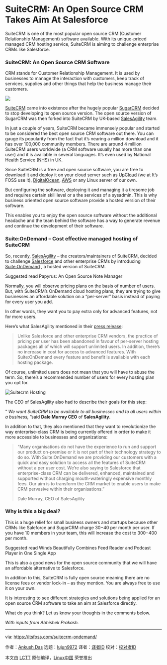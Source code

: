 [#]: collector: (lujun9972)
[#]: translator: ( )
[#]: reviewer: ( )
[#]: publisher: ( )
[#]: url: ( )
[#]: subject: (SuiteCRM: An Open Source CRM Takes Aim At Salesforce)
[#]: via: (https://itsfoss.com/suitecrm-ondemand/)
[#]: author: (Ankush Das https://itsfoss.com/author/ankush/)

SuiteCRM: An Open Source CRM Takes Aim At Salesforce
======

SuiteCRM is one of the most popular open source CRM (Customer Relationship Management) software available. With its unique-priced managed CRM hosting service, SuiteCRM is aiming to challenge enterprise CRMs like Salesforce.

### SuiteCRM: An Open Source CRM Software

CRM stands for Customer Relationship Management. It is used by businesses to manage the interaction with customers, keep track of services, supplies and other things that help the business manage their customers.

![][1]

[SuiteCRM][2] came into existence after the hugely popular [SugarCRM][3] decided to stop developing its open source version. The open source version of SugarCRM was then forked into SuiteCRM by UK-based [SalesAgility][4] team.

In just a couple of years, SuiteCRM became immensely popular and started to be considered the best open source CRM software out there. You can gauge its popularity from the fact that it’s nearing a million download and it has over 100,000 community members. There are around 4 million SuiteCRM users worldwide (a CRM software usually has more than one user) and it is available in several languages. It’s even used by National Health Service ([NHS][5]) in UK.

Since SuiteCRM is a free and open source software, you are free to download it and deploy it on your cloud server such as [UpCloud][6] (we at It’s FOSS use it), [DigitalOcean][7], [AWS][8] or any Linux server of our own.

But configuring the software, deploying it and managing it a tiresome job and requires certain skill level or a the services of a sysadmin. This is why business oriented open source software provide a hosted version of their software.

This enables you to enjoy the open source software without the additional headache and the team behind the software has a way to generate revenue and continue the development of their software.

### Suite:OnDemand – Cost effective managed hosting of SuiteCRM

So, recently, [SalesAgility][4] – the creators/maintainers of SuiteCRM, decided to challenge [Salesforce][9] and other enterprise CRMs by introducing [Suite:OnDemand][10] , a hosted version of SuiteCRM.

[][11]

Suggested read Papyrus: An Open Source Note Manager

Normally, you will observe pricing plans on the basis of number of users. But, with SuiteCRM’s OnDemand cloud hosting plans, they are trying to give businesses an affordable solution on a “per-server” basis instead of paying for every user you add.

In other words, they want you to pay extra only for advanced features, not for more users.

Here’s what SalesAgility mentioned in their [press release][12]:

> Unlike Salesforce and other enterprise CRM vendors, the practice of pricing per user has been abandoned in favour of per-server hosting packages all of which will support unlimited users. In addition, there’s no increase in cost for access to advanced features. With Suite:OnDemand every feature and benefit is available with each hosting package.

Of course, unlimited users does not mean that you will have to abuse the term. So, there’s a recommended number of users for every hosting plan you opt for.

![Suitecrm Hosting][13]

The CEO of SalesAgility also had to describe their goals for this step:

“ _We want SuiteCRM to be available to all businesses and to all users within a business,_ ”said **Dale Murray CEO** of **SalesAgility**.

In addition to that, they also mentioned that they want to revolutionize the way enterprise-class CRM is being currently offered in order to make it more accessible to businesses and organizations:

> “Many organisations do not have the experience to run and support our product on-premise or it is not part of their technology strategy to do so. With Suite:OnDemand we are providing our customers with a quick and easy solution to access all the features of SuiteCRM without a per user cost. We’re also saying to Salesforce that enterprise-class CRM can be delivered, enhanced, maintained and supported without charging mouth-wateringly expensive monthly fees. Our aim is to transform the CRM market to enable users to make CRM pervasive within their organisations.”
>
> Dale Murray, CEO of SalesAgility

### Why is this a big deal?

This is a huge relief for small business owners and startups because other CRMs like Saleforce and SugarCRM charge $30-$40 per month per user. If you have 10 members in your team, this will increase the cost to $300-$400 per month.

[][14]

Suggested read Winds Beautifully Combines Feed Reader and Podcast Player in One Single App

This is also a good news for the open source community that we will have an affordable alternative to Salesforce.

In addition to this, SuiteCRM is fully open source meaning there are no license fees or vendor lock-in – as they mention. You are always free to use it on your own.

It is interesting to see different strategies and solutions being applied for an open source CRM software to take an aim at Salesforce directly.

What do you think? Let us know your thoughts in the comments below.

_With inputs from Abhishek Prakash._

--------------------------------------------------------------------------------

via: https://itsfoss.com/suitecrm-ondemand/

作者：[Ankush Das][a]
选题：[lujun9972][b]
译者：[译者ID](https://github.com/译者ID)
校对：[校对者ID](https://github.com/校对者ID)

本文由 [LCTT](https://github.com/LCTT/TranslateProject) 原创编译，[Linux中国](https://linux.cn/) 荣誉推出

[a]: https://itsfoss.com/author/ankush/
[b]: https://github.com/lujun9972
[1]: https://itsfoss.com/wp-content/uploads/2019/05/suite-crm-800x450.png
[2]: https://suitecrm.com/
[3]: https://www.sugarcrm.com/
[4]: https://salesagility.com/
[5]: https://www.nhs.uk/
[6]: https://www.upcloud.com/register/?promo=itsfoss
[7]: https://m.do.co/c/d58840562553
[8]: https://aws.amazon.com/
[9]: https://www.salesforce.com
[10]: https://suitecrm.com/suiteondemand/
[11]: https://itsfoss.com/papyrus-open-source-note-manager/
[12]: https://suitecrm.com/sod-pr/
[13]: https://itsfoss.com/wp-content/uploads/2019/05/suitecrm-hosting-800x457.jpg
[14]: https://itsfoss.com/winds-podcast-feedreader/
